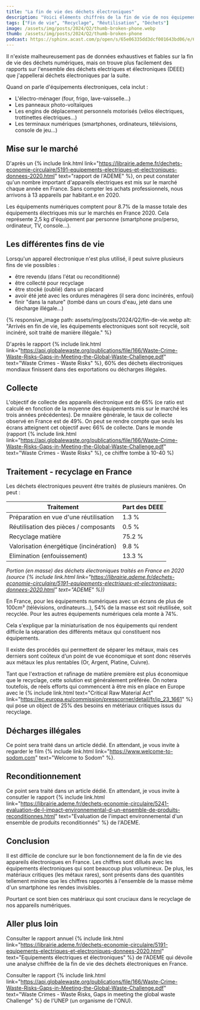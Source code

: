 ```yaml
---
title: "La fin de vie des déchets électroniques"
description: "Voici éléments chiffrés de la fin de vie de nos équipements numériques."
tags: ["Fin de vie", "Recyclage", "Réutilisation", "Déchets"]
image: /assets/img/posts/2024/Q2/thumb-broken-phone.webp
thumb: /assets/img/posts/2024/Q2/thumb-broken-phone
podcast: https://sphinx.acast.com/p/open/s/65e06335dd3dcf001643bd06/e/66705d089e45e1a3116cb5e6/media.mp3
---
```


Il n'existe malheureusement pas de données exhaustives et fiables sur la fin de vie des déchets numériques, mais on trouve plus facilement des rapports sur l'ensemble des déchets electriques et électroniques (DEEE) que j'appellerai déchets électroniques par la suite.

Quand on parle d'équipements électroniques, cela inclut :
- L'électro-ménager (four, frigo, lave-vaisselle...)
- Les panneaux photo-voltaïques
- Les engins de déplacement personnels motorisés (vélos électriques, trottinettes électriques...)
- Les terminaux numériques (smartphones, ordinateurs, télévisions, console de jeu...)

## Mise sur le marché

D'après un {% include link.html link="https://librairie.ademe.fr/dechets-economie-circulaire/5191-equipements-electriques-et-electroniques-donnees-2020.html" text="rapport de l'ADEME" %}, on peut constater qu'un nombre important d'appareils electriques est mis sur le marché chaque année en France. Sans compter les achats professionnels, nous arrivons à 13 appareils par habitant.e en 2020.

Les équipements numériques comptent pour 8.7% de la masse totale des équipements électriques mis sur le marchés en France 2020. Cela représente 2,5 kg d'équipement par personne (smartphone pro/perso, ordinateur, TV, console...).

## Les différentes fins de vie

Lorsqu'un appareil électronique n'est plus utilisé, il peut suivre plusieurs fins de vie possibles :
- être revendu (dans l'état ou reconditionné)
- être collecté pour recyclage
- être stocké (oublié) dans un placard
- avoir été jeté avec les ordures ménagères (il sera donc incinérés, enfoui)
- finir "dans la nature" (tombé dans un cours d'eau, jeté dans une décharge illégale...)

{% responsive_image 
  path: assets/img/posts/2024/Q2/fin-de-vie.webp 
  alt: "Arrivés en fin de vie, les équipements electroniques sont soit recyclé, soit incinéré, soit traité de manière illégale." 
%}

D'après le rapport {% include link.html link="https://api.globalewaste.org/publications/file/166/Waste-Crime-Waste-Risks-Gaps-in-Meeting-the-Global-Waste-Challenge.pdf" text="Waste Crimes - Waste Risks" %}, 60% des déchets électroniques mondiaux finissent dans des exportations ou décharges illégales. 

## Collecte

L'objectif de collecte des appareils électronique est de 65% (ce ratio est calculé en fonction de la moyenne des équipements mis sur le marché les trois années précédentes). De mnaière générale, le taux de collecte observé en France est de 49%. On peut se rendre compte que seuls les écrans atteignent cet objectif avec 66% de collecte. Dans le monde (rapport {% include link.html link="https://api.globalewaste.org/publications/file/166/Waste-Crime-Waste-Risks-Gaps-in-Meeting-the-Global-Waste-Challenge.pdf" text="Waste Crimes - Waste Risks" %}, ce chiffre tombe à 10-40 %)

## Traitement - recyclage en France

Les déchets électroniques peuvent être traités de plusieurs manières. On peut :

<table>
<thead>
<tr>
  <th scope="col">Traitement</th>
  <th scope="col">Part des DEEE</th>
</tr>
</thead>
<tbody>
<tr>
  <td>Préparation en vue d'une réutilisation</td>
  <td>1.3 %</td>
</tr>
<tr>
  <td>Réutilisation des pièces / composants </td>
  <td>0.5 %</td>
</tr>
<tr>
  <td>Recyclage matière </td>
  <td>75.2 %</td>
</tr>
<tr>
  <td>Valorisation énergétique (incinération)</td>
  <td>9.8 %</td>
</tr>
<tr>
  <td>Elimination (enfouissement)  </td>
  <td>13.3 %</td>
</tr>
</tbody>
</table>

*Portion (en masse) des déchets électroniques traités en France en 2020 (source {% include link.html link="https://librairie.ademe.fr/dechets-economie-circulaire/5191-equipements-electriques-et-electroniques-donnees-2020.html" text="ADEME" %})*

En France, pour les équipements numériques avec un écrans de plus de 100cm³ (télévisions, ordinateurs...), 54% de la masse est soit réutilisée, soit recyclée.
Pour les autres équipements numériques cela monte à 74%.

Cela s'explique par la miniaturisation de nos équipements qui rendent difficile la séparation des différents métaux qui constituent nos équipements. 

Il existe des procédés qui permettent de séparer les métaux, mais ces derniers sont coûteux d’un point de vue économique et sont donc réservés aux métaux les plus rentables (Or, Argent, Platine, Cuivre).

Tant que l'extraction et rafinage de matière première est plus économique que le recyclage, cette solution est généralement préférée. On notera toutefois, de réels efforts qui commencent à être mis en place en Europe avec le {% include link.html text="Critical Raw Material Act" link="https://ec.europa.eu/commission/presscorner/detail/fr/ip_23_1661" %} qui pose un object de 25% des besoins en métériaux critiques issus du recyclage.

## Décharges illégales

Ce point sera traité dans un article dédié. En attendant, je vous invite à regarder le film {% include link.html link="https://www.welcome-to-sodom.com" text="Welcome to Sodom" %}.

## Reconditionnement

Ce point sera traité dans un article dédié. En attendant, je vous invite à consutler le rapport {% include link.html link="https://librairie.ademe.fr/dechets-economie-circulaire/5241-evaluation-de-l-impact-environnemental-d-un-ensemble-de-produits-reconditionnes.html" text="Evaluation de l'impact environnemental d'un ensemble de produits reconditionnés" %} de l'ADEME.

## Conclusion

Il est difficile de conclure sur le bon fonctionnement de la fin de vie des appareils électroniques en France. Les chiffres sont dillués avec les équipements électroniques qui sont beaucoup plus volumineux. De plus, les matériaux critiques (les métaux rares), sont présents dans des quantités tellement minime que les chiffres rapportés à l'ensemble de la masse même d'un smartphone les rendes invisibles. 

Pourtant ce sont bien ces matériaux qui sont cruciaux dans le recyclage de nos appareils numériques.

## Aller plus loin

Consulter le rapport annuel {% include link.html link="https://librairie.ademe.fr/dechets-economie-circulaire/5191-equipements-electriques-et-electroniques-donnees-2020.html" text="Equipements électriques et électroniques" %} de l'ADEME qui dévoile une analyse chiffrée de la fin de vie des déchets électroniques en France.

Consulter le rapport {% include link.html link="https://api.globalewaste.org/publications/file/166/Waste-Crime-Waste-Risks-Gaps-in-Meeting-the-Global-Waste-Challenge.pdf" text="Waste Crimes - Waste Risks, Gaps in meeting the global waste Challenge" %} de l'UNEP (un organisme de l'ONU).